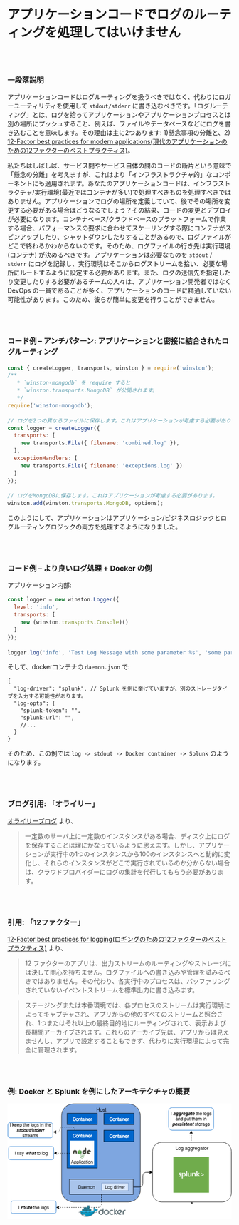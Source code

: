 # アプリケーションコードでログのルーティングを処理してはいけません

<br/><br/>

### 一段落説明

アプリケーションコードはログルーティングを扱うべきではなく、代わりにロガーユーティリティを使用して `stdout/stderr` に書き込むべきです。「ログルーティング」とは、ログを拾ってアプリケーションやアプリケーションプロセスとは別の場所にプッシュすること、例えば、ファイルやデータベースなどにログを書き込むことを意味します。その理由は主に2つあります: 1)懸念事項の分離と、2) [12-Factor best practices for modern applications(現代のアプリケーションのための12ファクターのベストプラクティス)](https://12factor.net/logs)。

私たちはしばしば、サービス間やサービス自体の間のコードの断片という意味で「懸念の分離」を考えますが、これはより「インフラストラクチャ的」なコンポーネントにも適用されます。あなたのアプリケーションコードは、インフラストラクチャ/実行環境(最近ではコンテナが多い)で処理すべきものを処理すべきではありません。アプリケーションでログの場所を定義していて、後でその場所を変更する必要がある場合はどうなるでしょう？その結果、コードの変更とデプロイが必要になります。コンテナベース/クラウドベースのプラットフォームで作業する場合、パフォーマンスの要求に合わせてスケーリングする際にコンテナがスピンアップしたり、シャットダウンしたりすることがあるので、ログファイルがどこで終わるかわからないのです。そのため、ログファイルの行き先は実行環境 (コンテナ) が決めるべきです。アプリケーションは必要なものを `stdout` / `stderr` にログを記録し、実行環境はそこからログストリームを拾い、必要な場所にルートするように設定する必要があります。また、ログの送信先を指定したり変更したりする必要があるチームの人々は、アプリケーション開発者ではなく DevOps の一員であることが多く、アプリケーションのコードに精通していない可能性があります。このため、彼らが簡単に変更を行うことができません。

<br/><br/>

### コード例 – アンチパターン: アプリケーションと密接に結合されたログルーティング

```javascript
const { createLogger, transports, winston } = require('winston');
/**
   * `winston-mongodb` を require すると
   * `winston.transports.MongoDB` が公開されます。
   */
require('winston-mongodb');
 
// ログを2つの異なるファイルに保存します。これはアプリケーションが考慮する必要があります。
const logger = createLogger({
  transports: [
    new transports.File({ filename: 'combined.log' }),
  ],
  exceptionHandlers: [
    new transports.File({ filename: 'exceptions.log' })
  ]
});
 
// ログをMongoDBに保存します。これはアプリケーションが考慮する必要があります。
winston.add(winston.transports.MongoDB, options);
```
このようにして、アプリケーションはアプリケーション/ビジネスロジックとログルーティングロジックの両方を処理するようになりました。

<br/><br/>

### コード例 – より良いログ処理 + Docker の例
アプリケーション内部:
```javascript
const logger = new winston.Logger({
  level: 'info',
  transports: [
    new (winston.transports.Console)()
  ]
});

logger.log('info', 'Test Log Message with some parameter %s', 'some parameter', { anything: 'This is metadata' });
```
そして、dockerコンテナの `daemon.json` で:
```json5
{
  "log-driver": "splunk", // Splunk を例に挙げていますが、別のストレージタイプを入力する可能性があります。
  "log-opts": {
    "splunk-token": "",
    "splunk-url": "",
    //...
  }
}
```
そのため、この例では `log -> stdout -> Docker container -> Splunk` のようになります。

<br/><br/>

### ブログ引用: 「オライリー」

[オライリーブログ](https://www.oreilly.com/ideas/a-cloud-native-approach-to-logs) より、
 > 一定数のサーバ上に一定数のインスタンスがある場合、ディスク上にログを保存することは理にかなっているように思えます。しかし、アプリケーションが実行中の1つのインスタンスから100のインスタンスへと動的に変化し、それらのインスタンスがどこで実行されているのか分からない場合は、クラウドプロバイダーにログの集計を代行してもらう必要があります。

<br/><br/>

### 引用: 「12ファクター」

[12-Factor best practices for logging(ロギングのための12ファクターのベストプラクティス)](https://12factor.net/logs) より、
 > 12 ファクターのアプリは、出力ストリームのルーティングやストレージには決して関心を持ちません。ログファイルへの書き込みや管理を試みるべきではありません。その代わり、各実行中のプロセスは、バッファリングされていないイベントストリームを標準出力に書き込みます。
 
 > ステージングまたは本番環境では、各プロセスのストリームは実行環境によってキャプチャされ、アプリからの他のすべてのストリームと照合され、1つまたはそれ以上の最終目的地にルーティングされて、表示および長期間アーカイブされます。これらのアーカイブ先は、アプリからは見えませんし、アプリで設定することもできず、代わりに実行環境によって完全に管理されます。

<br/><br/>

 ### 例: Docker と Splunk を例にしたアーキテクチャの概要

![alt text](/assets/images/logging-overview.png "ログルーティングの概要")

<br/><br/>
